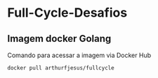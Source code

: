 # Full-Cycle-Desafios

## Imagem docker Golang

Comando para acessar a imagem via Docker Hub

```
docker pull arthurfjesus/fullcycle
```
